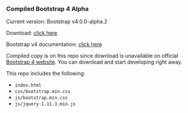 ### Compiled Bootstrap 4 Alpha

Current version: Bootstrap v4.0.0-alpha.2

Download: [click here](https://github.com/dmxt/bootstrap-4-alpha-compiled/releases)

Bootstrap v4 documentation: [click here](http://v4-alpha.getbootstrap.com/getting-started/download/)

Compiled copy is on this repo since download is unavailable on official [Bootstrap 4 website](http://v4-alpha.getbootstrap.com). You can download and start developing right away.

This repo includes the following:
* `index.html`
* `css/bootstrap.min.css`
* `js/bootstrap.min.css`
* `js/jquery-1.11.3.min.js`
